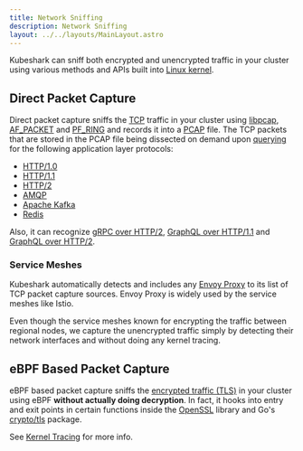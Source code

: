 ```yaml
---
title: Network Sniffing
description: Network Sniffing
layout: ../../layouts/MainLayout.astro
---
```


Kubeshark can sniff both encrypted and unencrypted traffic in your cluster using
various methods and APIs built into [Linux kernel](https://www.kernel.org/).

## Direct Packet Capture

Direct packet capture sniffs the [TCP](https://en.wikipedia.org/wiki/Transmission_Control_Protocol)
traffic in your cluster using [libpcap](https://www.tcpdump.org/),
[AF_PACKET](https://man7.org/linux/man-pages/man7/packet.7.html) and
[PF_RING](https://www.ntop.org/products/packet-capture/pf_ring/) and
records it into a [PCAP](https://datatracker.ietf.org/doc/id/draft-gharris-opsawg-pcap-00.html) file.
The TCP packets that are stored in the PCAP file being dissected on demand
upon [querying](/en/querying) for the following application layer protocols:

- [HTTP/1.0](https://datatracker.ietf.org/doc/html/rfc1945)
- [HTTP/1.1](https://datatracker.ietf.org/doc/html/rfc2616)
- [HTTP/2](https://datatracker.ietf.org/doc/html/rfc7540)
- [AMQP](https://www.rabbitmq.com/amqp-0-9-1-reference.html)
- [Apache Kafka](https://kafka.apache.org/protocol)
- [Redis](https://redis.io/topics/protocol)

Also, it can recognize [gRPC over HTTP/2](https://grpc.github.io/grpc/core/md_doc__p_r_o_t_o_c_o_l-_h_t_t_p2.html),
[GraphQL over HTTP/1.1](https://graphql.org/learn/serving-over-http/)
and [GraphQL over HTTP/2](https://graphql.org/learn/serving-over-http/).

### Service Meshes

Kubeshark automatically detects
and includes any [Envoy Proxy](https://www.envoyproxy.io/) to its list of TCP packet capture sources.
Envoy Proxy is widely used by the service meshes like Istio.

Even though the service meshes known for encrypting the traffic between regional nodes, we capture
the unencrypted traffic simply by detecting their network interfaces and without doing any kernel tracing.

## eBPF Based Packet Capture

eBPF based packet capture sniffs the [encrypted traffic (TLS)](https://en.wikipedia.org/wiki/Transport_Layer_Security) in your cluster using
eBPF **without actually doing decryption**. In fact, it hooks into entry and exit points in certain functions inside the
[OpenSSL](https://www.openssl.org/) library and Go's [crypto/tls](https://pkg.go.dev/crypto/tls) package.

See [Kernel Tracing](/en/kernel_tracing) for more info.
